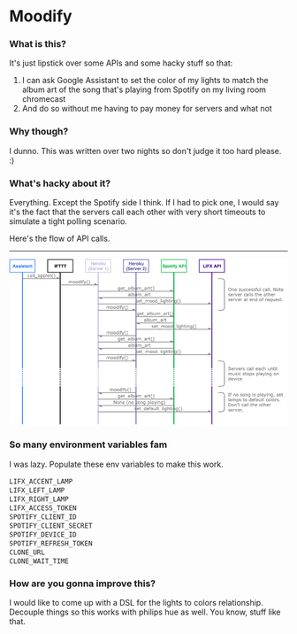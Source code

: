 # Moodify

### What is this?
It's just lipstick over some APIs and some hacky stuff so that:  
1. I can ask Google Assistant to set the color of my lights to match the album art of the song that's playing from Spotify on my living room chromecast  
2. And do so without me having to pay money for servers and what not

### Why though?
I dunno. This was written over two nights so don't judge it too hard please. :)

### What's hacky about it?
Everything. Except the Spotify side I think. If I had to pick one, I would say it's the fact that the servers call each other with very short timeouts to simulate a tight polling scenario.  

Here's the flow of API calls. 
 
----
![API Flow](https://github.com/Sayujya/Moodify/raw/master/call_flow.png)

### So many environment variables fam
I was lazy. Populate these env variables to make this work.

    LIFX_ACCENT_LAMP 
    LIFX_LEFT_LAMP
    LIFX_RIGHT_LAMP
    LIFX_ACCESS_TOKEN
    SPOTIFY_CLIENT_ID
    SPOTIFY_CLIENT_SECRET
    SPOTIFY_DEVICE_ID
    SPOTIFY_REFRESH_TOKEN
    CLONE_URL
    CLONE_WAIT_TIME

### How are you gonna improve this?
I would like to come up with a DSL for the lights to colors relationship. Decouple things so this works with philips hue as well. You know, stuff like that.